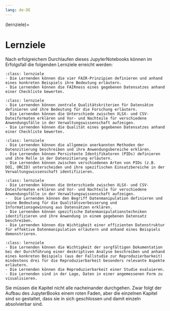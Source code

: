 ```yaml
---
lang: de-DE
---
```


(lernziele)=
# Lernziele


Nach erfolgreichem Durchlaufen dieses JupyterNotebooks können im Erfolgsfall die folgenden Lernziele erreicht werden:


```{admonition} Grundsätze des Datenmanagements
:class: lernziele
- Die Lernenden können die vier FAIR-Prinzipien definieren und anhand eines konkreten Beispiels ihre Bedeutung erläutern.
- Die Lernenden können die FAIRness eines gegebenen Datensatzes anhand einer Checkliste bewerten.
```  

```{admonition} Sicherstellen der Qualität von Datensätzen
:class: lernziele
- Die Lernenden können zentrale Qualitätskriterien für Datensätze definieren und ihre Bedeutung für die Forschung erläutern.
- Die Lernenden können die Unterschiede zwischen XLSX- und CSV-Dateiformaten erklären und Vor- und Nachteile für verschiedene Anwendungsfälle in der Verwaltungswissenschaft aufzeigen.
- Die Lernenden können die Qualität eines gegebenen Datensatzes anhand einer Checkliste bewerten.
```  

```{admonition} Zitierregeln und PID
:class: lernziele
- Die Lernenden können die allgemein anerkannten Methoden der Datenzitierung beschreiben und ihre Anwendungsbereiche erklären. 
- Die Lernenden können Persistente Identifikatoren (PIDs) definieren und ihre Rolle in der Datenzitierung erläutern. 
- Die Lernenden können zwischen verschiedenen Arten von PIDs (z.B. DOI, ORCID) unterscheiden und ihre spezifischen Einsatzbereiche in der Verwaltungswissenschaft identifizieren.
```  

```{admonition} Datenmanipulation und -strukturierung
:class: lernziele 
- Die Lernenden können die Unterschiede zwischen XLSX- und CSV-Dateiformaten erklären und Vor- und Nachteile für verschiedene Anwendungsfälle in der Verwaltungswissenschaft aufzeigen.
-	Die Lernenden können den Begriff Datenmanipulation definieren und seine Bedeutung für die Qualitätsverbesserung und Informationsgewinnung aus Datensätzen erklären.
- Die Lernenden können spezifische Datenmanipulationstechniken identifizieren und ihre Anwendung in einem gegebenen Datensatz beschreiben.
- Die Lernenden können die Wichtigkeit einer effizienten Datenstruktur für effektive Datenmanipulation erläutern und anhand eines Beispiels demonstrieren.
```  

```{admonition} Datenanalyse und -reproduzierbarkeit
:class: lernziele
- Die Lernenden können die Wichtigkeit der sorgfältigen Dokumentation bei der Durchführung einer deskriptiven Analyse beschreiben und anhand eines konkreten Beispiels (aus der Fallstudie zur Reproduzierbarkeit) mindestens drei für die Reproduzierbarkeit besonders relevante Aspekte erläutern.
- Die Lernenden können die Reproduzierbarkeit einer Studie evaluieren.
- Die Lernenden sind in der Lage, Daten in einer angemessenen Form zu visualisieren.
```

Sie müssen die Kapitel nicht alle nacheinander durchgehen. Zwar folgt der Aufbau des JupyterBooks einem roten Faden, aber die einzelnen Kapitel sind so gestaltet, dass sie in sich geschlossen und damit einzeln absolvierbar sind.

